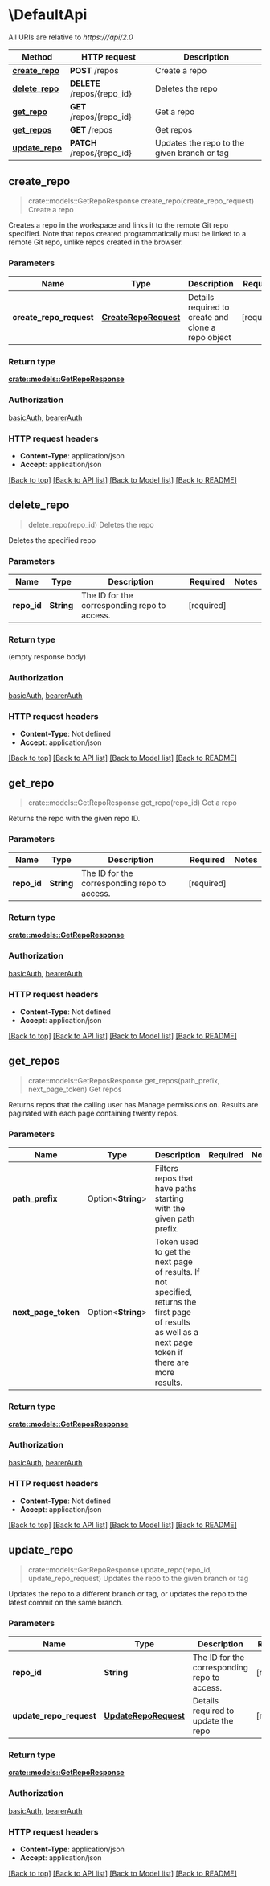 # \DefaultApi

All URIs are relative to *https://<databricks-instance>/api/2.0*

Method | HTTP request | Description
------------- | ------------- | -------------
[**create_repo**](DefaultApi.md#create_repo) | **POST** /repos | Create a repo
[**delete_repo**](DefaultApi.md#delete_repo) | **DELETE** /repos/{repo_id} | Deletes the repo
[**get_repo**](DefaultApi.md#get_repo) | **GET** /repos/{repo_id} | Get a repo
[**get_repos**](DefaultApi.md#get_repos) | **GET** /repos | Get repos
[**update_repo**](DefaultApi.md#update_repo) | **PATCH** /repos/{repo_id} | Updates the repo to the given branch or tag



## create_repo

> crate::models::GetRepoResponse create_repo(create_repo_request)
Create a repo

Creates a repo in the workspace and links it to the remote Git repo specified. Note that repos created programmatically must be linked to a remote Git repo, unlike repos created in the browser.

### Parameters


Name | Type | Description  | Required | Notes
------------- | ------------- | ------------- | ------------- | -------------
**create_repo_request** | [**CreateRepoRequest**](CreateRepoRequest.md) | Details required to create and clone a repo object | [required] |

### Return type

[**crate::models::GetRepoResponse**](GetRepoResponse.md)

### Authorization

[basicAuth](../README.md#basicAuth), [bearerAuth](../README.md#bearerAuth)

### HTTP request headers

- **Content-Type**: application/json
- **Accept**: application/json

[[Back to top]](#) [[Back to API list]](../README.md#documentation-for-api-endpoints) [[Back to Model list]](../README.md#documentation-for-models) [[Back to README]](../README.md)


## delete_repo

> delete_repo(repo_id)
Deletes the repo

Deletes the specified repo

### Parameters


Name | Type | Description  | Required | Notes
------------- | ------------- | ------------- | ------------- | -------------
**repo_id** | **String** | The ID for the corresponding repo to access. | [required] |

### Return type

 (empty response body)

### Authorization

[basicAuth](../README.md#basicAuth), [bearerAuth](../README.md#bearerAuth)

### HTTP request headers

- **Content-Type**: Not defined
- **Accept**: application/json

[[Back to top]](#) [[Back to API list]](../README.md#documentation-for-api-endpoints) [[Back to Model list]](../README.md#documentation-for-models) [[Back to README]](../README.md)


## get_repo

> crate::models::GetRepoResponse get_repo(repo_id)
Get a repo

Returns the repo with the given repo ID.

### Parameters


Name | Type | Description  | Required | Notes
------------- | ------------- | ------------- | ------------- | -------------
**repo_id** | **String** | The ID for the corresponding repo to access. | [required] |

### Return type

[**crate::models::GetRepoResponse**](GetRepoResponse.md)

### Authorization

[basicAuth](../README.md#basicAuth), [bearerAuth](../README.md#bearerAuth)

### HTTP request headers

- **Content-Type**: Not defined
- **Accept**: application/json

[[Back to top]](#) [[Back to API list]](../README.md#documentation-for-api-endpoints) [[Back to Model list]](../README.md#documentation-for-models) [[Back to README]](../README.md)


## get_repos

> crate::models::GetReposResponse get_repos(path_prefix, next_page_token)
Get repos

Returns repos that the calling user has Manage permissions on. Results are paginated with each page containing twenty repos.

### Parameters


Name | Type | Description  | Required | Notes
------------- | ------------- | ------------- | ------------- | -------------
**path_prefix** | Option<**String**> | Filters repos that have paths starting with the given path prefix. |  |
**next_page_token** | Option<**String**> | Token used to get the next page of results. If not specified, returns the first page of results as well as a next page token if there are more results. |  |

### Return type

[**crate::models::GetReposResponse**](GetReposResponse.md)

### Authorization

[basicAuth](../README.md#basicAuth), [bearerAuth](../README.md#bearerAuth)

### HTTP request headers

- **Content-Type**: Not defined
- **Accept**: application/json

[[Back to top]](#) [[Back to API list]](../README.md#documentation-for-api-endpoints) [[Back to Model list]](../README.md#documentation-for-models) [[Back to README]](../README.md)


## update_repo

> crate::models::GetRepoResponse update_repo(repo_id, update_repo_request)
Updates the repo to the given branch or tag

Updates the repo to a different branch or tag, or updates the repo to the latest commit on the same branch.

### Parameters


Name | Type | Description  | Required | Notes
------------- | ------------- | ------------- | ------------- | -------------
**repo_id** | **String** | The ID for the corresponding repo to access. | [required] |
**update_repo_request** | [**UpdateRepoRequest**](UpdateRepoRequest.md) | Details required to update the repo | [required] |

### Return type

[**crate::models::GetRepoResponse**](GetRepoResponse.md)

### Authorization

[basicAuth](../README.md#basicAuth), [bearerAuth](../README.md#bearerAuth)

### HTTP request headers

- **Content-Type**: application/json
- **Accept**: application/json

[[Back to top]](#) [[Back to API list]](../README.md#documentation-for-api-endpoints) [[Back to Model list]](../README.md#documentation-for-models) [[Back to README]](../README.md)

